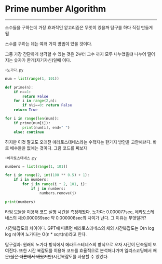 # Prime number Algorithm
---
소수들을 구하는데 가장 효과적인 앋고리즘은 무엇이 있을까 탐구를 하다 직접 만들게 됨

소수를 구하는 데는 여러 가지 방법이 있을 것이다.

그중 가장 간단하게 생각할 수 있는 것은 2부터 그수 까지 모두 나누었을떄 나누어 떨어지는 숫자가 한개(자기자신)일때 이다. 


-`노가다.py`
```python
num = list(range(1, 101))

def prime(n):
    if n==1:
        return False
    for i in range(2,n):
        if n%i==0: return False
    return True

for i in range(len(num)):
    if prime(num[i]):
        print(num[i], end=" ")
    else: continue    
```
하지만 이것 말고도 오래전 에라토스테네스라는 수학자는 한가지 방안을 고안해낸다. 바로 배수들을 없애는 것이다. 
그럼 코드를 짜보자


-`에라토스테네스.py`
```python
numbers = list(range(1, 101))

for i in range(2, int(100 ** 0.5) + 1):
    if i in numbers:
        for j in range(i * 2, 101, i):
            if j in numbers:
                numbers.remove(j)

print(numbers)
```
타임 모듈을 이용해 코드 실행 시간을 측정해봤다. 노가다: 0.000077sec, 에라토스테네스의 체:0.000069sec
약 0.000008sec의 차이가 난다. 그 이유는 무엇일까?


시간복잡도의 차이이다. GPT에 따르면 에라토스테네스의 체의 시간복잡도는 O(n log log n)이며 노가다는 O(n * sqrt(n))라고 한다.


탐구결과: 원래의 노가다 방식에서 에라토스테네스의 방식으로 오자 시간이 단축됨이 보여진다.
또한 시간 복잡도를 이용해 코드를 효율적으로 분석해나가며 엘리스코딩에서 배운~~(실은 다른데서 배웠지만)~~시간복잡도를 사용할 수 있었다.
